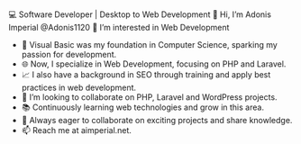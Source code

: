 💻 Software Developer | Desktop to Web Development
👋 Hi, I’m Adonis Imperial @Adonis1120
💞️ I’m interested in Web Development

- 🌱 Visual Basic was my foundation in Computer Science, sparking my passion for development.
- 🌐 Now, I specialize in Web Development, focusing on PHP and Laravel.
- 📈 I also have a background in SEO through training and apply best practices in web development.
- 👀 I’m looking to collaborate on PHP, Laravel and WordPress projects.
- 📚 Continuously learning web technologies and grow in this area.
- 🚀 Always eager to collaborate on exciting projects and share knowledge.
- 📫 Reach me at aimperial.net.

<!---
Adonis1120/Adonis1120 is a ✨ special ✨ repository because its `README.md` (this file) appears on your GitHub profile.
You can click the Preview link to take a look at your changes.
--->
